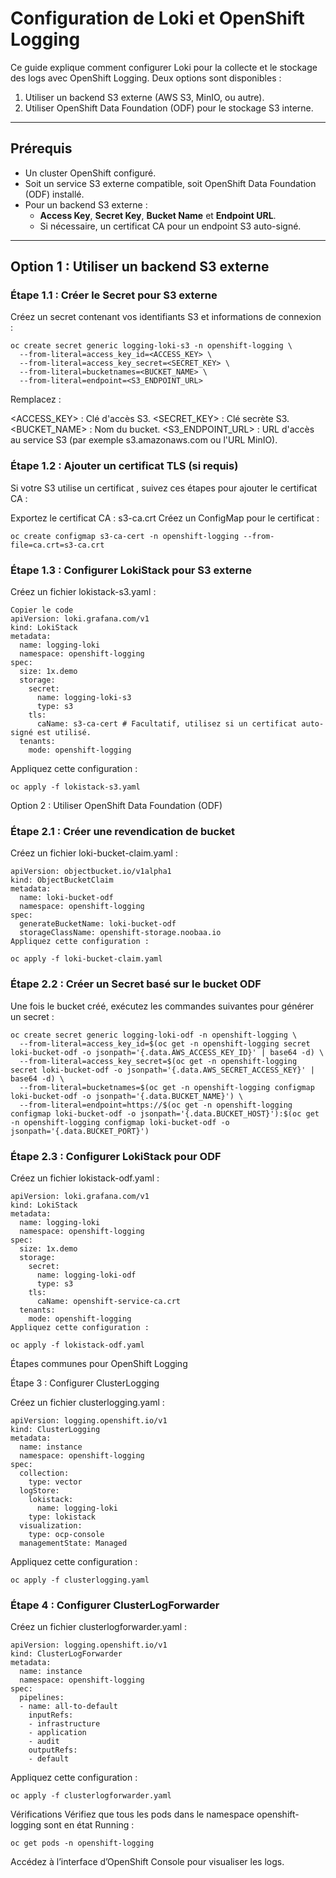 # Configuration de Loki et OpenShift Logging

Ce guide explique comment configurer Loki pour la collecte et le stockage des logs avec OpenShift Logging. Deux options sont disponibles :  
1. Utiliser un backend S3 externe (AWS S3, MinIO, ou autre).  
2. Utiliser OpenShift Data Foundation (ODF) pour le stockage S3 interne.

---

## Prérequis

- Un cluster OpenShift configuré.
- Soit un service S3 externe compatible, soit OpenShift Data Foundation (ODF) installé.
- Pour un backend S3 externe :  
  - **Access Key**, **Secret Key**, **Bucket Name** et **Endpoint URL**.
  - Si nécessaire, un certificat CA pour un endpoint S3 auto-signé.

---

## Option 1 : Utiliser un backend S3 externe

### Étape 1.1 : Créer le Secret pour S3 externe

Créez un secret contenant vos identifiants S3 et informations de connexion :

```
oc create secret generic logging-loki-s3 -n openshift-logging \
  --from-literal=access_key_id=<ACCESS_KEY> \
  --from-literal=access_key_secret=<SECRET_KEY> \
  --from-literal=bucketnames=<BUCKET_NAME> \
  --from-literal=endpoint=<S3_ENDPOINT_URL>
```
Remplacez :

<ACCESS_KEY> : Clé d'accès S3.
<SECRET_KEY> : Clé secrète S3.
<BUCKET_NAME> : Nom du bucket.
<S3_ENDPOINT_URL> : URL d'accès au service S3 (par exemple s3.amazonaws.com ou l'URL MinIO).

### Étape 1.2 : Ajouter un certificat TLS (si requis)
Si votre S3 utilise un certificat , suivez ces étapes pour ajouter le certificat CA :

Exportez le certificat CA : s3-ca.crt
Créez un ConfigMap pour le certificat :

```
oc create configmap s3-ca-cert -n openshift-logging --from-file=ca.crt=s3-ca.crt
```
### Étape 1.3 : Configurer LokiStack pour S3 externe
Créez un fichier lokistack-s3.yaml :

```
Copier le code
apiVersion: loki.grafana.com/v1
kind: LokiStack
metadata:
  name: logging-loki
  namespace: openshift-logging
spec:
  size: 1x.demo
  storage:
    secret:
      name: logging-loki-s3
      type: s3
    tls:
      caName: s3-ca-cert # Facultatif, utilisez si un certificat auto-signé est utilisé.
  tenants:
    mode: openshift-logging
```
Appliquez cette configuration :

```
oc apply -f lokistack-s3.yaml
```
Option 2 : Utiliser OpenShift Data Foundation (ODF)

### Étape 2.1 : Créer une revendication de bucket

Créez un fichier loki-bucket-claim.yaml :

```
apiVersion: objectbucket.io/v1alpha1
kind: ObjectBucketClaim
metadata:
  name: loki-bucket-odf
  namespace: openshift-logging
spec:
  generateBucketName: loki-bucket-odf
  storageClassName: openshift-storage.noobaa.io
Appliquez cette configuration :
```

```
oc apply -f loki-bucket-claim.yaml
```

###  Étape 2.2 : Créer un Secret basé sur le bucket ODF
Une fois le bucket créé, exécutez les commandes suivantes pour générer un secret :

```
oc create secret generic logging-loki-odf -n openshift-logging \
  --from-literal=access_key_id=$(oc get -n openshift-logging secret loki-bucket-odf -o jsonpath='{.data.AWS_ACCESS_KEY_ID}' | base64 -d) \
  --from-literal=access_key_secret=$(oc get -n openshift-logging secret loki-bucket-odf -o jsonpath='{.data.AWS_SECRET_ACCESS_KEY}' | base64 -d) \
  --from-literal=bucketnames=$(oc get -n openshift-logging configmap loki-bucket-odf -o jsonpath='{.data.BUCKET_NAME}') \
  --from-literal=endpoint=https://$(oc get -n openshift-logging configmap loki-bucket-odf -o jsonpath='{.data.BUCKET_HOST}'):$(oc get -n openshift-logging configmap loki-bucket-odf -o jsonpath='{.data.BUCKET_PORT}')
```

###  Étape 2.3 : Configurer LokiStack pour ODF
Créez un fichier lokistack-odf.yaml :

```
apiVersion: loki.grafana.com/v1
kind: LokiStack
metadata:
  name: logging-loki
  namespace: openshift-logging
spec:
  size: 1x.demo
  storage:
    secret:
      name: logging-loki-odf
      type: s3
    tls:
      caName: openshift-service-ca.crt
  tenants:
    mode: openshift-logging
Appliquez cette configuration :
```
```
oc apply -f lokistack-odf.yaml
```

Étapes communes pour OpenShift Logging

Étape 3 : Configurer ClusterLogging

Créez un fichier clusterlogging.yaml :

```
apiVersion: logging.openshift.io/v1
kind: ClusterLogging
metadata:
  name: instance
  namespace: openshift-logging
spec:
  collection:
    type: vector
  logStore:
    lokistack:
      name: logging-loki
    type: lokistack
  visualization:
    type: ocp-console
  managementState: Managed
```
Appliquez cette configuration :

```
oc apply -f clusterlogging.yaml
```

###  Étape 4 : Configurer ClusterLogForwarder
Créez un fichier clusterlogforwarder.yaml :

```
apiVersion: logging.openshift.io/v1
kind: ClusterLogForwarder
metadata:
  name: instance
  namespace: openshift-logging
spec:
  pipelines:
  - name: all-to-default
    inputRefs:
    - infrastructure
    - application
    - audit
    outputRefs:
    - default
```

Appliquez cette configuration :

```
oc apply -f clusterlogforwarder.yaml
```
Vérifications
Vérifiez que tous les pods dans le namespace openshift-logging sont en état Running :

```
oc get pods -n openshift-logging
```
Accédez à l’interface d’OpenShift Console pour visualiser les logs.

